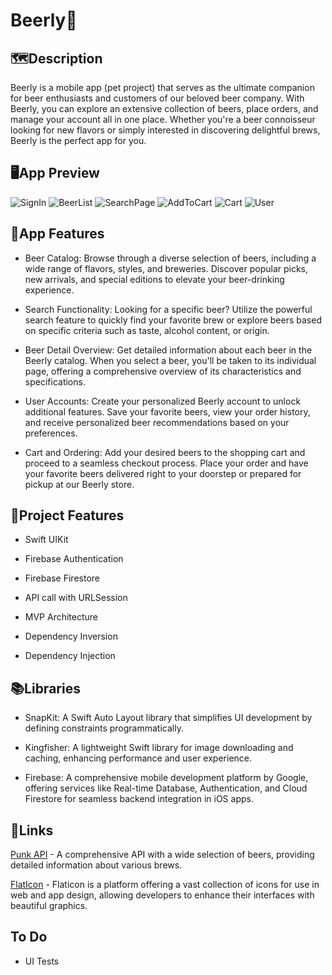 # Beerly🍻




## 🗺️Description

Beerly is a mobile app (pet project) that serves as the ultimate companion for beer enthusiasts and customers of our beloved beer company. With Beerly, you can explore an extensive collection of beers, place orders, and manage your account all in one place. Whether you're a beer connoisseur looking for new flavors or simply interested in discovering delightful brews, Beerly is the perfect app for you.

## 🖥️App Preview

![SignIn](https://media.giphy.com/media/v1.Y2lkPTc5MGI3NjExYTQ2MmtvOTA4NzU5a3hsaWhjMzlpdXN2bXBpZTljdW55N3cxN3h6aiZlcD12MV9pbnRlcm5hbF9naWZfYnlfaWQmY3Q9Zw/bkR0EEjbKY8nnWbenA/giphy.gif)
![BeerList](https://media.giphy.com/media/v1.Y2lkPTc5MGI3NjExcDdwNXdhMjZtcHQ0ZHVtZWg3eHBrdHV5dWU0ZDA5Mmc2YzdpOGh5ciZlcD12MV9pbnRlcm5hbF9naWZfYnlfaWQmY3Q9Zw/enWSm21nH04opKkfWw/giphy.gif)
![SearchPage](https://media.giphy.com/media/v1.Y2lkPTc5MGI3NjExenk5NHlxYXc4anA1OHRjMzhjOGlsNHMzd3o4OTI5dHI3ZDJpM3B1dCZlcD12MV9pbnRlcm5hbF9naWZfYnlfaWQmY3Q9Zw/jFzwX0IXHA3NNGDQqg/giphy.gif)
![AddToCart](https://media.giphy.com/media/v1.Y2lkPTc5MGI3NjExMmQ5ZnI4dm1zaXgyYW5rM3F3bmEwN3gzdGNoZ3FzY291bjhha3g3aiZlcD12MV9pbnRlcm5hbF9naWZfYnlfaWQmY3Q9Zw/tKVDW7RwX7PDRCJZNV/giphy.gif)
![Cart](https://media.giphy.com/media/v1.Y2lkPTc5MGI3NjExeGJ1Z2dtYmpmbzR3YzY5ZTB4ZDlodXBwMXY5ZnF0djNnMDd3aXhpdiZlcD12MV9pbnRlcm5hbF9naWZfYnlfaWQmY3Q9Zw/hta06Oput4YYaHVtej/giphy.gif)
![User](https://media.giphy.com/media/v1.Y2lkPTc5MGI3NjExZmlva254cHI5c3N4dzdidmNzYXNxN2UwNTI1OGN1cnlyZG4xYTN0dyZlcD12MV9pbnRlcm5hbF9naWZfYnlfaWQmY3Q9Zw/8HwWMItdvmTwfrbOCP/giphy.gif)

## 🎢App Features

+ Beer Catalog: Browse through a diverse selection of beers, including a wide range of flavors, styles, and breweries. Discover popular picks, new arrivals, and special editions to elevate your beer-drinking experience.

+ Search Functionality: Looking for a specific beer? Utilize the powerful search feature to quickly find your favorite brew or explore beers based on specific criteria such as taste, alcohol content, or origin.

+ Beer Detail Overview: Get detailed information about each beer in the Beerly catalog. When you select a beer, you'll be taken to its individual page, offering a comprehensive overview of its characteristics and specifications. 

+ User Accounts: Create your personalized Beerly account to unlock additional features. Save your favorite beers, view your order history, and receive personalized beer recommendations based on your preferences.

+ Cart and Ordering: Add your desired beers to the shopping cart and proceed to a seamless checkout process. Place your order and have your favorite beers delivered right to your doorstep or prepared for pickup at our Beerly store.

## 📁Project Features

+ Swift UIKit

+ Firebase Authentication

+ Firebase Firestore

+ API call with URLSession

+ MVP Architecture

+ Dependency Inversion

+ Dependency Injection


## 📚Libraries

+ SnapKit: A Swift Auto Layout library that simplifies UI development by defining constraints programmatically.

+ Kingfisher: A lightweight Swift library for image downloading and caching, enhancing performance and user experience.

+ Firebase: A comprehensive mobile development platform by Google, offering services like Real-time Database, Authentication, and Cloud Firestore for seamless backend integration in iOS apps.


## 🔗Links

[Punk API](https://punkapi.com) - A comprehensive API with a wide selection of beers, providing detailed information about various brews.

[FlatIcon](https://www.flaticon.com/ru/) - Flaticon is a platform offering a vast collection of icons for use in web and app design, allowing developers to enhance their interfaces with beautiful graphics.


## To Do
 
+ UI Tests
